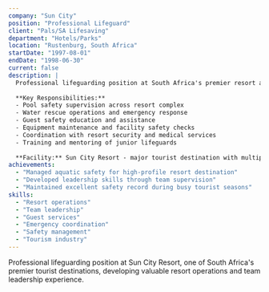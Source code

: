```yaml
---
company: "Sun City"
position: "Professional Lifeguard"
client: "Pals/SA Lifesaving"
department: "Hotels/Parks"
location: "Rustenburg, South Africa"
startDate: "1997-08-01"
endDate: "1998-06-30"
current: false
description: |
  Professional lifeguarding position at South Africa's premier resort and entertainment complex, managing aquatic safety across multiple facilities.
  
  **Key Responsibilities:**
  - Pool safety supervision across resort complex
  - Water rescue operations and emergency response
  - Guest safety education and assistance
  - Equipment maintenance and facility safety checks
  - Coordination with resort security and medical services
  - Training and mentoring of junior lifeguards
  
  **Facility:** Sun City Resort - major tourist destination with multiple pools, water features, and recreational facilities
achievements:
  - "Managed aquatic safety for high-profile resort destination"
  - "Developed leadership skills through team supervision"
  - "Maintained excellent safety record during busy tourist seasons"
skills:
  - "Resort operations"
  - "Team leadership"
  - "Guest services"
  - "Emergency coordination"
  - "Safety management"
  - "Tourism industry"
---
```


Professional lifeguarding position at Sun City Resort, one of South Africa's premier tourist destinations, developing valuable resort operations and team leadership experience. 